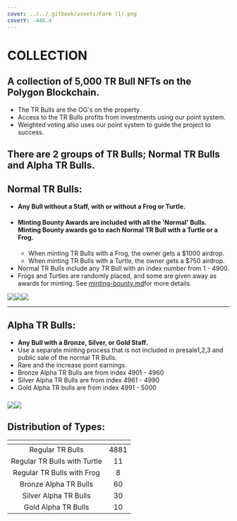 ```yaml
---
cover: ../../.gitbook/assets/Farm (1).png
coverY: -446.4
---
```


# COLLECTION

## **A collection of 5,000 TR Bull NFTs on the Polygon Blockchain.**

* The TR Bulls are the OG's on the property.&#x20;
* Access to the TR Bulls profits from investments using our point system.
* Weighted voting also uses our point system to guide the project to success.&#x20;

## There are 2 groups of TR Bulls; Normal TR Bulls and Alpha TR Bulls.

## **Normal TR Bulls:**

* **Any Bull without a Staff, with or without a Frog or Turtle.**
* #### Minting Bounty Awards are included with all the 'Normal' Bulls. Minting Bounty awards go to each Normal TR Bull with a Turtle or a Frog.&#x20;
  * When minting TR Bulls with a Frog, the owner gets a $1000 airdrop.&#x20;
  * When minting TR Bulls with a Turtle, the owner gets a $750 airdrop.&#x20;
* Normal TR Bulls include any TR Bull with an index number from 1 - 4900.&#x20;
* Frogs and Turtles are randomly placed, and some are given away as awards for minting. See [minting-bounty.md](../../tr-bulls/whitepaper/minting/minting-bounty.md "mention")for more details.&#x20;

<img src="../../.gitbook/assets/11.png" alt="" data-size="original">![](../../.gitbook/assets/50.png)![](../../.gitbook/assets/34.png)![](../../.gitbook/assets/33.png)

****

## **Alpha TR Bulls:**

* **Any Bull with a Bronze, Silver, or Gold Staff.**&#x20;
* Use a separate minting process that is not included in presale1,2,3 and public sale of the normal TR Bulls.&#x20;
* Rare and the increase point earnings.&#x20;
* Bronze Alpha TR Bulls are from index 4901 - 4960
* Silver Alpha TR Bulls are from index 4961 - 4990
* Gold Alpha TR bulls are from index 4991 - 5000

### ![](<../../.gitbook/assets/50 (1).png>)![](../../.gitbook/assets/1.png)<img src="../../.gitbook/assets/12.png" alt="" data-size="original">



## Distribution of Types:&#x20;

<table data-view="cards"><thead><tr><th align="center"></th><th align="center"></th></tr></thead><tbody><tr><td align="center">Regular TR Bulls </td><td align="center">4881</td></tr><tr><td align="center">Regular TR Bulls with Turtle</td><td align="center">11</td></tr><tr><td align="center">Regular TR Bulls with Frog</td><td align="center">8</td></tr><tr><td align="center">Bronze Alpha TR Bulls</td><td align="center">60</td></tr><tr><td align="center">Silver Alpha TR Bulls</td><td align="center">30</td></tr><tr><td align="center">Gold Alpha TR Bulls</td><td align="center">10</td></tr></tbody></table>



